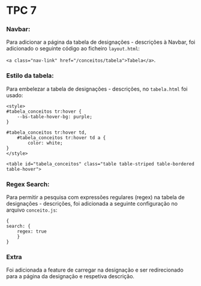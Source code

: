 # TPC 7


### Navbar:

Para adicionar a página da tabela de designações - descrições à Navbar, foi adicionado o 
seguinte código ao ficheiro ``layout.html``:

``<a class="nav-link" href="/conceitos/tabela">Tabela</a>``.


### Estilo da tabela:

Para embelezar a tabela de designações - descrições, no ``tabela.html`` foi usado:

```
<style>
#tabela_conceitos tr:hover {
    --bs-table-hover-bg: purple;
}

#tabela_conceitos tr:hover td,
    #tabela_conceitos tr:hover td a {
        color: white;
}
</style>

<table id="tabela_conceitos" class="table table-striped table-bordered table-hover">
```


### Regex Search:

Para permitir a pesquisa com expressões regulares (regex) na tabela de designações - descrições, 
foi adicionada a seguinte configuração no arquivo ``conceito.js``:

```
{
search: {
    regex: true
    }
}
```

### Extra
Foi adicionada a feature de carregar na designação e ser redirecionado para a página da designação e 
respetiva descrição.